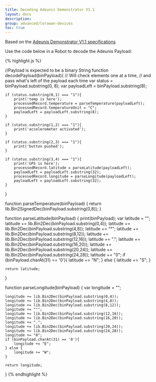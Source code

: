 ```yaml
---
title: Decoding Adeunis Demonstrator V1.1
layout: docs
description: 
group: advanced/lorawan-devices
toc: true
---
```


Based on the [Adeunis Demonstrator V1.1 specifications](/assets/pdf/ARF8084BA_UG_LoRaWAN_Demonstrator_PROVIDER_V1.2.pdf)

Use the code below in a Robot to decode the Adeunis Payload:

{% highlight js %}

//Payload is expected to be a binary String
function decodePayload(binPayload){
    // Will check elements one at a time, 
    // and pass what's left of the payload each time
    var status = binPayload.substring(0, 8);
    var payloadLeft = binPayload.substring(8);
    
    if (status.substring(0,1) === "1"){
        print('temp is here');
        processedRecord.temperature = parseTemperature(payloadLeft);
        processedRecord.temperatureUnit = "C"; 
        payloadLeft = payloadLeft.substring(8);
    }
    
    if (status.substring(1,2) === "1"){
        print('accelerometer activated');
    }
    
    if (status.substring(2,3) === "1"){
        print('button pushed');
    }
    
    if (status.substring(3,4) === "1"){
        print('GPS is here');
        processedRecord.latitude = parseLatitude(payloadLeft);
        payloadLeft = payloadLeft.substring(32);
        processedRecord.longitude = parseLongitude(payloadLeft);
        payloadLeft = payloadLeft.substring(32);
    }
}

function parseTemperature(binPayload) {
    return lib.Bin2SignedDec(binPayload.substring(0,8));
}

function parseLatitude(binPayload) {
    print(binPayload);
    var latitude = "";
    latitude += lib.Bin2Dec(binPayload.substring(0,4));
    latitude += lib.Bin2Dec(binPayload.substring(4,8));
    latitude += "°";
    latitude += lib.Bin2Dec(binPayload.substring(8,12));
    latitude += lib.Bin2Dec(binPayload.substring(12,16));
    latitude += ".";
    latitude += lib.Bin2Dec(binPayload.substring(16,20));
    latitude += lib.Bin2Dec(binPayload.substring(20,24));
    latitude += lib.Bin2Dec(binPayload.substring(24,28));
    latitude += "0";
    if (binPayload.charAt(31) == '0'){
        latitude += "N";
    } else {
        latitude += "S";
    }
        
    return latitude;
}

function parseLongitude(binPayload) {
    var longitude = "";
    
    longitude += lib.Bin2Dec(binPayload.substring(0,4));
    longitude += lib.Bin2Dec(binPayload.substring(4,8));
    longitude += lib.Bin2Dec(binPayload.substring(8,12));
    longitude += "°";
    longitude += lib.Bin2Dec(binPayload.substring(12,16));
    longitude += lib.Bin2Dec(binPayload.substring(16,20));
    longitude += ".";
    longitude += lib.Bin2Dec(binPayload.substring(20,24));
    longitude += lib.Bin2Dec(binPayload.substring(24,28));
    longitude += "0";
    if (binPayload.charAt(31) == '0'){
        longitude += "E";
    } else {
        longitude += "W";
    }
        
    return longitude;
}
{% endhighlight %}

